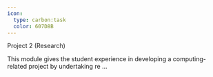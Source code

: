 ```yaml
---
icon:
  type: carbon:task
  color: 607D8B
---
```


Project 2 (Research)

This module gives the student experience in developing a computing-related project by undertaking re ... 
